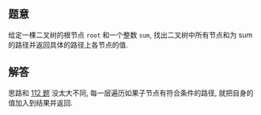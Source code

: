 ## 题意

给定一棵二叉树的根节点 `root` 和一个整数 `sum`, 找出二叉树中所有节点和为 sum 的路径并返回具体的路径上各节点的值.

## 解答

思路和 [112 题](https://leetcode150.xhu.me/112) 没太大不同, 每一层遍历如果子节点有符合条件的路径, 就把自身的值加入到结果并返回.